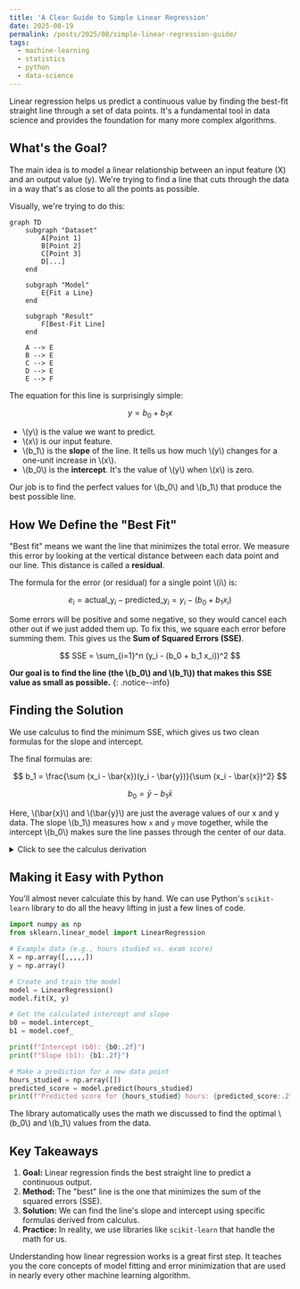 ```yaml
---
title: 'A Clear Guide to Simple Linear Regression'
date: 2025-08-19
permalink: /posts/2025/08/simple-linear-regression-guide/
tags:
  - machine-learning
  - statistics
  - python
  - data-science
---
```


Linear regression helps us predict a continuous value by finding the best-fit straight line through a set of data points. It's a fundamental tool in data science and provides the foundation for many more complex algorithms.

## What's the Goal?

The main idea is to model a linear relationship between an input feature (X) and an output value (y). We're trying to find a line that cuts through the data in a way that's as close to all the points as possible.

Visually, we're trying to do this:

```mermaid
graph TD
    subgraph "Dataset"
        A[Point 1]
        B[Point 2]
        C[Point 3]
        D[...]
    end
    
    subgraph "Model"
        E{Fit a Line}
    end

    subgraph "Result"
        F[Best-Fit Line]
    end

    A --> E
    B --> E
    C --> E
    D --> E
    E --> F
```

The equation for this line is surprisingly simple:

$$
y = b_0 + b_1 x
$$

- \\(y\\) is the value we want to predict.
- \\(x\\) is our input feature.
- \\(b_1\\) is the **slope** of the line. It tells us how much \\(y\\) changes for a one-unit increase in \\(x\\).
- \\(b_0\\) is the **intercept**. It's the value of \\(y\\) when \\(x\\) is zero.

Our job is to find the perfect values for \\(b_0\\) and \\(b_1\\) that produce the best possible line.

## How We Define the "Best Fit"

"Best fit" means we want the line that minimizes the total error. We measure this error by looking at the vertical distance between each data point and our line. This distance is called a **residual**.

The formula for the error (or residual) for a single point \\(i\\) is:

$$
e_i = \text{actual_y}_i - \text{predicted_y}_i = y_i - (b_0 + b_1 x_i)
$$

Some errors will be positive and some negative, so they would cancel each other out if we just added them up. To fix this, we square each error before summing them. This gives us the **Sum of Squared Errors (SSE)**.

$$
SSE = \sum_{i=1}^n (y_i - (b_0 + b_1 x_i))^2
$$

**Our goal is to find the line (the \\(b_0\\) and \\(b_1\\)) that makes this SSE value as small as possible.**
{: .notice--info}

## Finding the Solution

We use calculus to find the minimum SSE, which gives us two clean formulas for the slope and intercept.

The final formulas are:

$$
b_1 = \frac{\sum (x_i - \bar{x})(y_i - \bar{y})}{\sum (x_i - \bar{x})^2}
$$

$$
b_0 = \bar{y} - b_1 \bar{x}
$$

Here, \\(\bar{x}\\) and \\(\bar{y}\\) are just the average values of our x and y data. The slope \\(b_1\\) measures how `x` and `y` move together, while the intercept \\(b_0\\) makes sure the line passes through the center of our data.

<details>
  <summary>Click to see the calculus derivation</summary>
  
  To find the minimum SSE, we take the partial derivative of the SSE equation with respect to both \\(b_0\\) and \\(b_1\\), set them to zero, and solve the resulting system of equations.

  **Derivative with respect to \\(b_0\\):**
  $$
  \frac{\partial SSE}{\partial b_0} = -2 \sum (y_i - b_0 - b_1 x_i) = 0
  $$

  **Derivative with respect to \\(b_1\\):**
  $$
  \frac{\partial SSE}{\partial b_1} = -2 \sum x_i (y_i - b_0 - b_1 x_i) = 0
  $$

  Solving these two "normal equations" gives us the formulas for \\(b_1\\) and \\(b_0\\) shown above.
  
</details>

## Making it Easy with Python

You'll almost never calculate this by hand. We can use Python's `scikit-learn` library to do all the heavy lifting in just a few lines of code.

```python
import numpy as np
from sklearn.linear_model import LinearRegression

# Example data (e.g., hours studied vs. exam score)
X = np.array([,,,,,])
y = np.array()

# Create and train the model
model = LinearRegression()
model.fit(X, y)

# Get the calculated intercept and slope
b0 = model.intercept_
b1 = model.coef_

print(f"Intercept (b0): {b0:.2f}")
print(f"Slope (b1): {b1:.2f}")

# Make a prediction for a new data point
hours_studied = np.array([])
predicted_score = model.predict(hours_studied)
print(f"Predicted score for {hours_studied} hours: {predicted_score:.2f}")
```

The library automatically uses the math we discussed to find the optimal \\(b_0\\) and \\(b_1\\) values from the data.

## Key Takeaways

1.  **Goal:** Linear regression finds the best straight line to predict a continuous output.
2.  **Method:** The "best" line is the one that minimizes the sum of the squared errors (SSE).
3.  **Solution:** We can find the line's slope and intercept using specific formulas derived from calculus.
4.  **Practice:** In reality, we use libraries like `scikit-learn` that handle the math for us.

Understanding how linear regression works is a great first step. It teaches you the core concepts of model fitting and error minimization that are used in nearly every other machine learning algorithm.
